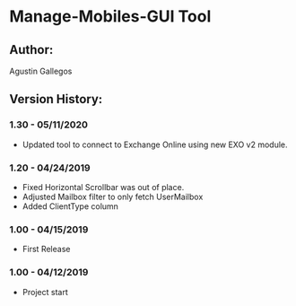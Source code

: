 ﻿# Manage-Mobiles-GUI Tool  

## Author:  
Agustin Gallegos  

## Version History:
### 1.30 - 05/11/2020
 - Updated tool to connect to Exchange Online using new EXO v2 module.
### 1.20 - 04/24/2019
 - Fixed Horizontal Scrollbar was out of place. 
 - Adjusted Mailbox filter to only fetch UserMailbox
 - Added ClientType column
### 1.00 - 04/15/2019
 - First Release
### 1.00 - 04/12/2019
 - Project start

